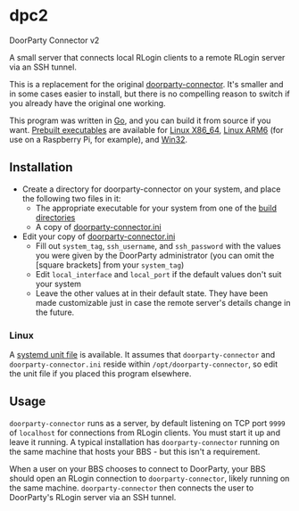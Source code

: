 # dpc2
DoorParty Connector v2

A small server that connects local RLogin clients to a remote RLogin server via an SSH tunnel.

This is a replacement for the original [doorparty-connector](https://github.com/echicken/doorparty-connector).  It's smaller and in some cases easier to install, but there is no compelling reason to switch if you already have the original one working.

This program was written in [Go](https://golang.org/), and you can build it from source if you want.  [Prebuilt executables](build/) are available for [Linux X86_64](build/linux_x64/), [Linux ARM6](build/linux_arm6/) (for use on a Raspberry Pi, for example), and [Win32](build/win32/).

## Installation

* Create a directory for doorparty-connector on your system, and place the following two files in it:
	* The appropriate executable for your system from one of the [build directories](build/)
	* A copy of [doorparty-connector.ini](doorparty-connector.ini)
* Edit your copy of [doorparty-connector.ini](doorparty-connector.ini)
	* Fill out `system_tag`, `ssh_username`, and `ssh_password` with the values you were given by the DoorParty administrator (you can omit the [square brackets] from your `system_tag`)
	* Edit `local_interface` and `local_port` if the default values don't suit your system
	* Leave the other values at in their default state.  They have been made customizable just in case the remote server's details change in the future.
	
### Linux

A [systemd unit file](doorparty-connector.service) is available.  It assumes that `doorparty-connector` and `doorparty-connector.ini` reside within `/opt/doorparty-connector`, so edit the unit file if you placed this program elsewhere.
	
## Usage

`doorparty-connector` runs as a server, by default listening on TCP port `9999` of `localhost` for connections from RLogin clients.  You must start it up and leave it running.  A typical installation has `doorparty-connector` running on the same machine that hosts your BBS - but this isn't a requirement.

When a user on your BBS chooses to connect to DoorParty, your BBS should open an RLogin connection to `doorparty-connector`, likely running on the same machine. `doorparty-connector` then connects the user to DoorParty's RLogin server via an SSH tunnel.
